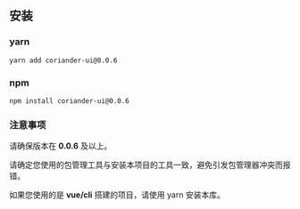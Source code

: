 ## 安装

### yarn

```shell
yarn add coriander-ui@0.0.6
```

### npm

```
npm install coriander-ui@0.0.6
```

### 注意事项
请确保版本在 **0.0.6** 及以上。

请确定您使用的包管理工具与安装本项目的工具一致，避免引发包管理器冲突而报错。

如果您使用的是 **vue/cli** 搭建的项目，请使用 yarn 安装本库。